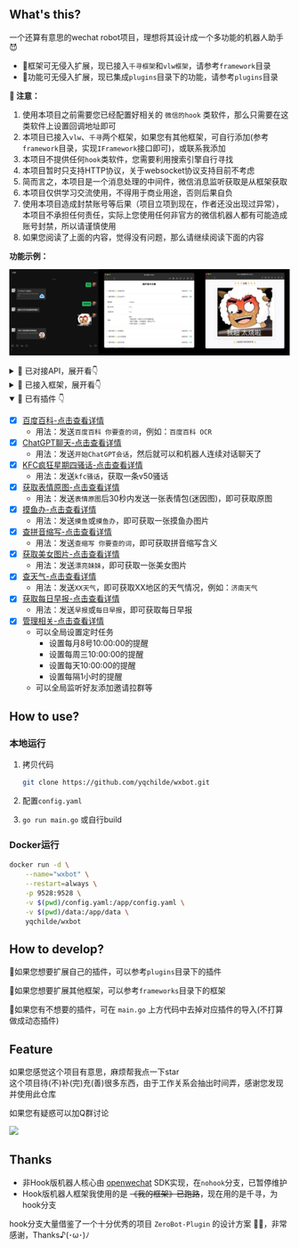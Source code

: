## What's this?

一个还算有意思的wechat robot项目，理想将其设计成一个多功能的机器人助手 😈

* 🤨框架可无侵入扩展，现已接入`千寻框架`和`vlw框架`，请参考`framework`目录
* 🤨功能可无侵入扩展，现已集成`plugins`目录下的功能，请参考`plugins`目录

**🔔 注意：**

1. 使用本项目之前需要您已经配置好相关的 `微信的hook` 类软件，那么只需要在这类软件上设置回调地址即可
2. 本项目已接入`vlw`、`千寻`两个框架，如果您有其他框架，可自行添加(参考`framework`目录，实现`IFramework`接口即可)，或联系我添加
3. 本项目不提供任何`hook`类软件，您需要利用搜索引擎自行寻找
4. 本项目暂时只支持HTTP协议，关于websocket协议支持目前不考虑
5. 简而言之，本项目是一个消息处理的中间件，微信消息监听获取是从框架获取
6. 本项目仅供学习交流使用，不得用于商业用途，否则后果自负
7. 使用本项目造成封禁账号等后果（项目立项到现在，作者还没出现过异常），本项目不承担任何责任，实际上您使用任何非官方的微信机器人都有可能造成账号封禁，所以请谨慎使用
8. 如果您阅读了上面的内容，觉得没有问题，那么请继续阅读下面的内容

**功能示例：**

![img](https://github.com/yqchilde/wxbot/blob/hook/docs/screenshots.jpg)

<details>
<summary>🎁 已对接API，展开看👇</summary>

```go
type IFramework interface {
	// Callback 这是消息回调方法，vx框架回调消息转发给该Server
	Callback(func(*Event, IFramework))

	// GetMemePictures 获取表情包图片地址(迷因图)
	// return: 图片链接(网络URL或图片base64)
	GetMemePictures(message *Message) string

	// SendText 发送文本消息
	// toWxId: 好友ID/群ID
	// text: 文本内容
	SendText(toWxId, text string) error

	// SendTextAndAt 发送文本消息并@，只有群聊有效
	// toGroupWxId: 群ID
	// toWxId: 好友ID/群ID/all
	// toWxName: 好友昵称/群昵称，留空为自动获取
	// text: 文本内容
	SendTextAndAt(toGroupWxId, toWxId, toWxName, text string) error

	// SendImage 发送图片消息
	// toWxId: 好友ID/群ID
	// path: 图片路径
	SendImage(toWxId, path string) error

	// SendShareLink 发送分享链接消息
	// toWxId: 好友ID/群ID
	// title: 标题
	// desc: 描述
	// imageUrl: 图片链接
	// jumpUrl: 跳转链接
	SendShareLink(toWxId, title, desc, imageUrl, jumpUrl string) error

	// SendFile 发送文件消息
	// toWxId: 好友ID/群ID/公众号ID
	// path: 本地文件绝对路径
	SendFile(toWxId, path string) error

	// SendVideo 发送视频消息
	// toWxId: 好友ID/群ID/公众号ID
	// path: 本地视频文件绝对路径
	SendVideo(toWxId, path string) error

	// SendEmoji 发送表情消息
	// toWxId: 好友ID/群ID/公众号ID
	// path: 本地动态表情文件绝对路径
	SendEmoji(toWxId, path string) error

	// SendMusic 发送音乐消息
	// toWxId: 好友ID/群ID/公众号ID
	// name: 音乐名称
	// author: 音乐作者
	// app: 音乐来源(VLW需留空)，酷狗/wx79f2c4418704b4f8，网易云/wx8dd6ecd81906fd84，QQ音乐/wx5aa333606550dfd5
	// jumpUrl: 音乐跳转链接
	// musicUrl: 网络歌曲直链
	// coverUrl: 封面图片链接
	SendMusic(toWxId, name, author, app, jumpUrl, musicUrl, coverUrl string) error

	// SendMiniProgram 发送小程序消息
	// toWxId: 好友ID/群ID/公众号ID
	// ghId: 小程序ID
	// title: 标题
	// content: 内容
	// imagePath: 图片路径, 本地图片路径或网络图片URL
	// jumpPath: 小程序点击跳转地址，例如：pages/index/index.html
	SendMiniProgram(toWxId, ghId, title, content, imagePath, jumpPath string) error

	// SendMessageRecord 发送消息记录
	// toWxId: 好友ID/群ID/公众号ID
	// title: 仅供电脑上显示用，手机上的话微信会根据[显示昵称]来自动生成 谁和谁的聊天记录
	// dataList:
	// 	- wxid: 发送此条消息的人的wxid
	// 	- nickName: 显示的昵称(可随意伪造)
	// 	- timestamp: 10位时间戳
	// 	- msg: 消息内容
	SendMessageRecord(toWxId, title string, dataList []map[string]interface{}) error

	// SendMessageRecordXML 发送消息记录(XML方式)
	// toWxId: 好友ID/群ID/公众号ID
	// xmlStr: 消息记录XML代码
	SendMessageRecordXML(toWxId, xmlStr string) error

	// SendFavorites 发送收藏消息
	// toWxId: 好友ID/群ID/公众号ID
	// favoritesId: 收藏夹ID
	SendFavorites(toWxId, favoritesId string) error

	// SendXML 发送XML消息
	// toWxId: 好友ID/群ID/公众号ID
	// xmlStr: XML代码
	SendXML(toWxId, xmlStr string) error

	// SendBusinessCard 发送名片消息
	// toWxId: 好友ID/群ID/公众号ID
	// targetWxId: 目标用户ID
	SendBusinessCard(toWxId, targetWxId string) error

	// AgreeFriendVerify 同意好友验证
	// v3: 验证V3
	// v4: 验证V4
	// scene: 验证场景
	AgreeFriendVerify(v3, v4, scene string) error

	// InviteIntoGroup 邀请好友加入群组
	// groupWxId: 群ID
	// wxId: 好友ID
	// typ: 邀请类型，1-直接拉，2-发送邀请链接
	InviteIntoGroup(groupWxId, wxId string, typ int) error

	// GetObjectInfo 获取对象信息
	// wxId: 好友ID/群ID/公众号ID
	// return: ObjectInfo, error
	GetObjectInfo(wxId string) (*ObjectInfo, error)
}
```

</details>

<details>
<summary>🎁 已接入框架，展开看👇</summary>

* [x] 千寻框架
    * 具体配置查看 `config.yaml` 文件注释说明
    * ![img](https://github.com/yqchilde/wxbot/blob/hook/docs/qianxun.png)
* [x] VLW框架
    * 具体配置查看 `config.yaml` 文件注释说明
    * ![img](https://github.com/yqchilde/wxbot/blob/hook/docs/vlw.png)

</details>

<details open>
<summary>🎁 已有插件 👇</summary>

* [x] [百度百科-点击查看详情](https://github.com/yqchilde/wxbot/tree/hook/plugins/baidubaike)
    * 用法：发送`百度百科 你要查的词`，例如：`百度百科 OCR`
* [x] [ChatGPT聊天-点击查看详情](https://github.com/yqchilde/wxbot/tree/hook/plugins/chatgpt)
    * 用法：发送`开始ChatGPT会话`，然后就可以和机器人连续对话聊天了
* [x] [KFC疯狂星期四骚话-点击查看详情](https://github.com/yqchilde/wxbot/tree/hook/plugins/crazykfc)
    * 用法：发送`kfc骚话`，获取一条v50骚话
* [x] [获取表情原图-点击查看详情](https://github.com/yqchilde/wxbot/tree/hook/plugins/memepicture)
    * 用法：发送`表情原图`后30秒内发送一张表情包(迷因图)，即可获取原图
* [x] [摸鱼办-点击查看详情](https://github.com/yqchilde/wxbot/tree/hook/plugins/moyuban)
    * 用法：发送`摸鱼`或`摸鱼办`，即可获取一张摸鱼办图片
* [x] [查拼音缩写-点击查看详情](https://github.com/yqchilde/wxbot/tree/hook/plugins/pinyinsuoxie)
    * 用法：发送`查缩写 你要查的词`，即可获取拼音缩写含义
* [x] [获取美女图片-点击查看详情](https://github.com/yqchilde/wxbot/tree/hook/plugins/plmm)
    * 用法：发送`漂亮妹妹`，即可获取一张美女图片
* [x] [查天气-点击查看详情](https://github.com/yqchilde/wxbot/tree/hook/plugins/weather)
    * 用法：发送`XX天气`，即可获取XX地区的天气情况，例如：`济南天气`
* [x] [获取每日早报-点击查看详情](https://github.com/yqchilde/wxbot/tree/hook/plugins/zaobao)
    * 用法：发送`早报`或`每日早报`，即可获取每日早报
* [x] [管理相关-点击查看详情](https://github.com/yqchilde/wxbot/tree/hook/plugins/manager)
    * 可以全局设置定时任务
        * 设置每月8号10:00:00的提醒 
        * 设置每周三10:00:00的提醒 
        * 设置每天10:00:00的提醒 
        * 设置每隔1小时的提醒 
    * 可以全局监听好友添加邀请拉群等

</details>

## How to use?

### 本地运行

1. 拷贝代码

    ```bash
    git clone https://github.com/yqchilde/wxbot.git
    ```

2. 配置`config.yaml`

3. `go run main.go` 或自行build

### Docker运行

  ```bash
  docker run -d \
      --name="wxbot" \
      --restart=always \
      -p 9528:9528 \
      -v $(pwd)/config.yaml:/app/config.yaml \
      -v $(pwd)/data:/app/data \
      yqchilde/wxbot
  ```

## How to develop?

🤔如果您想要扩展自己的插件，可以参考`plugins`目录下的插件

🤔如果您想要扩展其他框架，可以参考`frameworks`目录下的框架

🤔如果您有不想要的插件，可在 `main.go` 上方代码中去掉对应插件的导入(不打算做成动态插件)

## Feature

如果您感觉这个项目有意思，麻烦帮我点一下star  
这个项目待(不)补(完)充(善)很多东西，由于工作关系会抽出时间弄，感谢您发现并使用此仓库

如果您有疑惑可以加Q群讨论

<img src="https://github.com/yqchilde/wxbot/blob/hook/docs/qq.jpg" width=30%>

## Thanks

* 非Hook版机器人核心由 [openwechat](https://github.com/eatmoreapple/openwechat) SDK实现，在`nohook`分支，已暂停维护
* Hook版机器人框架我使用的是 ~~《我的框架》已跑路~~，现在用的是千寻，为hook分支

hook分支大量借鉴了一个十分优秀的项目 `ZeroBot-Plugin` 的设计方案 👍🏻，非常感谢，Thanks♪(･ω･)ﾉ
